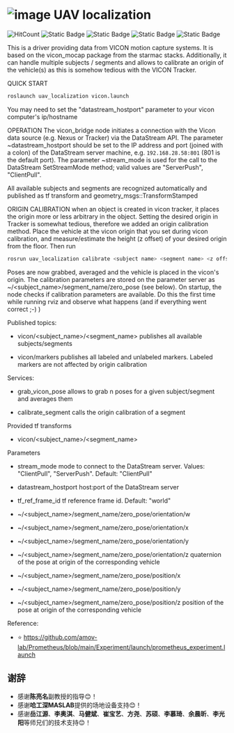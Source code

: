 # ![image](https://github.com/HuaYuXiao/uav_localization/assets/117464811/f6645056-5279-414b-a0fc-fb93702229fc) UAV localization

![HitCount](https://img.shields.io/endpoint?url=https%3A%2F%2Fhits.dwyl.com%2FHuaYuXiao%2Fuav_localization.json%3Fcolor%3Dpink)
![Static Badge](https://img.shields.io/badge/ROS-melodic-22314E?logo=ros)
![Static Badge](https://img.shields.io/badge/Ubuntu-18.04.6-E95420?logo=ubuntu)
![Static Badge](https://img.shields.io/badge/C%2B%2B-14-00599C?logo=cplusplus)
![Static Badge](https://img.shields.io/badge/NVIDIA-Jetson_Nano-76B900?LOGO=nvidia)

This is a driver providing data from VICON motion capture systems. It is based on the vicon_mocap package from the starmac stacks. Additionally, it can handle multiple subjects / segments and allows to calibrate an origin of the vehicle(s) as this is somehow tedious with the VICON Tracker.

QUICK START

```bash
roslaunch uav_localization vicon.launch
```

You may need to set the "datastream_hostport" parameter to your vicon computer's ip/hostname

OPERATION
The vicon_bridge node initiates a connection with the Vicon data source (e.g. Nexus or Tracker) via the DataStream API. The parameter ~datastream_hostport should be set to the IP address and port (joined with a colon) of the DataStream server machine, e.g. `192.168.28.58:801` (801 is the default port). The parameter ~stream_mode is used for the call to the DataStream SetStreamMode method; valid values are "ServerPush", "ClientPull". 

All available subjects and segments are recognized automatically and published as tf transform and geometry_msgs::TransformStamped

ORIGIN CALIBRATION
when an object is created in vicon tracker, it places the origin more or less arbitrary in the object. Setting the desired origin in Tracker is somewhat tedious, therefore we added an origin calibration method. 
Place the vehicle at the vicon origin that you set during vicon calibration, and measure/estimate the height (z offset) of your desired origin from the floor. Then run 

```bash
rosrun uav_localization calibrate <subject name> <segment name> <z offset>
```

Poses are now grabbed, averaged and the vehicle is placed in the vicon's origin. The calibration parameters are stored on the parameter server as ~/<subject_name>/segment_name/zero_pose (see below). On startup, the node checks if calibration parameters are available. Do this the first time while running rviz and observe what happens (and if everything went correct ;-) )  


Published topics: 
- vicon/<subject_name>/<segment_name>
  publishes all available subjects/segments
  
- vicon/markers
  publishes all labeled and unlabeled markers. Labeled markers are not affected by origin calibration
  
Services:
- grab_vicon_pose
  allows to grab n poses for a given subject/segment and averages them
  
- calibrate_segment
  calls the origin calibration of a segment
  
Provided tf transforms
- vicon/<subject_name>/<segment_name>

Parameters
- stream_mode
  mode to connect to the DataStream server. Values: "ClientPull", "ServerPush". Default: "ClientPull"
- datastream_hostport
  host:port of the DataStream server
- tf_ref_frame_id
  tf reference frame id. Default: "world"
  
- ~/<subject_name>/segment_name/zero_pose/orientation/w
- ~/<subject_name>/segment_name/zero_pose/orientation/x
- ~/<subject_name>/segment_name/zero_pose/orientation/y
- ~/<subject_name>/segment_name/zero_pose/orientation/z
  quaternion of the pose at origin of the corresponding vehicle
  
- ~/<subject_name>/segment_name/zero_pose/position/x
- ~/<subject_name>/segment_name/zero_pose/position/y
- ~/<subject_name>/segment_name/zero_pose/position/z
  position of the pose at origin of the corresponding vehicle


Reference:
- ⭐ https://github.com/amov-lab/Prometheus/blob/main/Experiment/launch/prometheus_experiment.launch



## 谢辞
- 感谢**陈亮名**副教授的指导😊！
- 感谢**哈工深MASLAB**提供的场地设备支持😊！
- 感谢**岳江源**、**李奥淇**、**马健斌**、**崔宝艺**、**方尧**、**苏硕**、**李慕琦**、**余晨昕**、**李光阳**等师兄们的技术支持😊！

